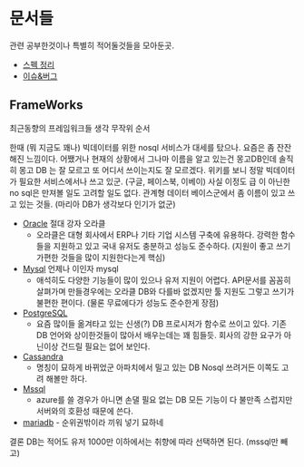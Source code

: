 # 문서들

관련 공부한것이나 특별히 적어둘것들을 모아둔곳.

- [스펙 정리](https://github.com/sipubot/WIKI/blob/master/DB/SPEC.md)
- [이슈&버그](https://github.com/sipubot/WIKI/blob/master/DB/ISSUE%26BUG.md)

## FrameWorks

최근동향의 프레임워크들 생각 무작위 순서

한때 (뭐 지금도 꽤나) 빅데이터를 위한 nosql 서비스가 대세를 탔으나. 요즘은 좀 잔잔해진 느낌이다. 어쨌거나 현재의 상황에서 그나마 이름을 알고 있는건 몽고DB인데 솔직히 몽고 DB 는 잘 모르고 또 어디서 쓰이는지도 잘 모르겠다. 위키를 보니 정말 빅데이터가 필요한 서비스에서나 쓰고 있군. (구글, 페이스북, 이베이) 사실 이정도 급 이 아닌한 no sql은 만져볼 일도 고려할 일도 없다. 관계형 데이터 베이스군에서 좀 이름이 있고 쓰고 있는 것들. (마리아 DB가 생각보다 인기가 없군)

- [Oracle](https://www.oracle.com/index.html) 절대 강자 오라클
  - 오라클은 대형 회사에서 ERP나 기타 기업 시스템 구축에 유용하다. 강력한 함수들을 지원하고 있고 국내 유저도 충분하고 성능도 준수하다. (지원이 좋고 쓰기가편한 것들을 많이 지원한다는게 핵심)
- [Mysql](https://www.mysql.com/) 언제나 이인자 mysql
  - 애석히도 다양한 기능들이 많이 있으나 유저 지원이 어렵다. API문서를 꼼꼼히 살펴가며 만들경우에는 오라클 DB와 다를바 없겠지만 툴 지원도 그렇고 쓰기가 불편한 편이다. (물론 무료에다가 성능도 준수한게 장점)
- [PostgreSQL](https://www.postgresql.org/)
  - 요즘 많이들 옮겨타고 있는 신생(?) DB  프로시저가 함수로 쓰이고 있다. 기존 DB 언어와 상이한것들이 많아서 배우는데는 꽤 힘들듯. 회사의 강한 요구가 아닌이상 건드릴 필요는 없어 보인다.
- [Cassandra](http://cassandra.apache.org/)
  - 명칭이 묘하게 바뀌었군 아파치에서 밀고 있는 DB Nosql 쓰려거든 이쪽도 고려 해볼만 하다.
- [Mssql](https://www.microsoft.com/ko-kr/server-cloud/products/sql-server/overview.aspx)
  - azure를 쓸 경우가 아니면 손댈 필요 없는 DB 모든 기능이 다 불만족 스럽지만 서버와의 호환성 때문에 쓴다.
- [mariadb](https://mariadb.org/) - 순위권밖이라 끼워 넣기 묘하네

결론 DB는 적어도 유저 1000만 이하에서는 취향에 따라 선택하면 된다. (mssql만 빼고)
